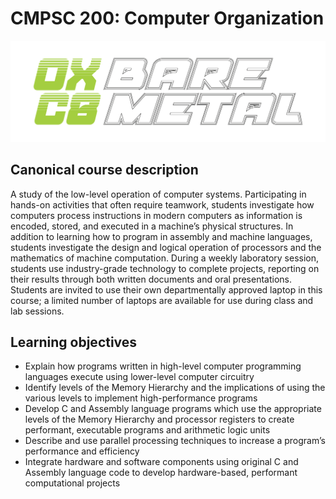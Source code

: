 # CMPSC 200: Computer Organization

![Vector art of 200 in hex, subtitle of course: Bare Metal in pale green and printer's black](https://raw.githubusercontent.com/allegheny-college-cmpsc-200-fall-2024/course-materials/media/images/CMPSC%20-%200xC8%20Banner.png)

## Canonical course description

A study of the low-level operation of computer systems. Participating in hands-on activities that often require teamwork, 
students investigate how computers process instructions in modern computers as information is encoded, stored, and executed 
in a machine’s physical structures. In addition to learning how to program in assembly and machine languages, students 
investigate the design and logical operation of processors and the mathematics of machine computation. During a weekly 
laboratory session, students use industry-grade technology to complete projects, reporting on their results through both 
written documents and oral presentations. Students are invited to use their own departmentally approved laptop in this course; 
a limited number of laptops are available for use during class and lab sessions.

## Learning objectives

* Explain how programs written in high-level computer programming languages execute using lower-level computer circuitry
* Identify levels of the Memory Hierarchy and the implications of using the various levels to implement high-performance programs
* Develop C and Assembly language programs which use the appropriate levels of the Memory Hierarchy and processor registers to create performant, executable programs and arithmetic logic units
* Describe and use parallel processing techniques to increase a program’s performance and efficiency
* Integrate hardware and software components using original C and Assembly language code to develop hardware-based, performant computational projects
